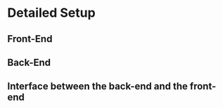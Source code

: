 # Detailed Setup
<!-- Front-End and Back-end are independent -->

## Front-End

## Back-End

## Interface between the back-end and the front-end
<!-- What is the interface between the front-end and back-end -->
<!-- Higher level figure -->
